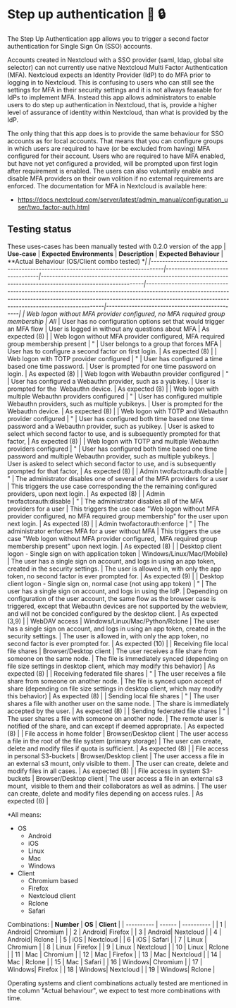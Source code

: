# Step up authentication  	🚀 🔒 

The Step Up Authentication app allows you to trigger a second factor authentication for Single Sign On (SSO)  accounts.

Accounts created in Nextcloud with a SSO provider (saml, ldap, global site selector) can not currently use native Nextcloud Multi Factor Authentication (MFA). Nextcloud expects an Identity Provider (IdP) to do MFA prior to logging in to Nextcloud. This is confusing to users who can still see the settings for MFA in their security settings and it is not allways feasable for IdPs to implement MFA. Instead this app allows administrators to enable users to do step up authentication in Nextcloud, that is, provide a higher level of assurance of identity within Nextcloud, than what is provided by the IdP.

The only thing that this app does is to provide the same behaviour for SSO accounts as for local accounts. That means that you can configure groups in which users are required to have (or be excluded from having) MFA configured for their account. Users who are required to have MFA enabled, but have not yet configured a provided, will be prompted upon first login after requirement is enabled. The users can also voluntarily enable and disable MFA providers on their own volition if no external requirements are enforced. The documentation for MFA in Nextcloud is available here:

* https://docs.nextcloud.com/server/latest/admin_manual/configuration_user/two_factor-auth.html

## Testing status
These uses-cases has been manually tested with 0.2.0 version of the app
| **Use-case**                                                                     | **Expected Environments**       | **Description**                                                                                                  | **Expected Behaviour**                                                                                                                                                                                                    | **Actual Behaviour (OS/Client combo tested) **|
|----------------------------------------------------------------------------------|---------------------------------|------------------------------------------------------------------------------------------------------------------|---------------------------------------------------------------------------------------------------------------------------------------------------------------------------------------------------------------------------|-----------------------------------------------|
| Web logon without MFA provider configured, no MFA required group membership      | All*                            | User has no configuration options set that would trigger an MFA flow                                             | User is logged in without any questions about MFA                                                                                                                                                                         | As expected (8)                               |
| Web logon without MFA provider configured, MFA required group membership present | "                               | User belongs to a group that forces MFA                                                                          | User has to configure a second factor on first login.                                                                                                                                                                     | As expected (8)                               |
| Web logon with TOTP provider configured                                          | "                               | User has configured a time based one time password.                                                              | User is prompted for one time password on login.                                                                                                                                                                          | As expected (8)                               |
| Web logon with Webauthn provider configured                                      | "                               | User has configured a Webauthn provider, such as a yubikey.                                                      | User is prompted for the&nbsp; Webauthn device.                                                                                                                                                                           | As expected (8)                               |
| Web logon with multiple Webauthn providers configured                            | "                               | User has configured multiple Webauthn providers, such as multiple yubikeys.                                      | User is prompted for the&nbsp; Webauthn device.                                                                                                                                                                           | As expected (8)                               |
| Web logon with TOTP and Webauthn provider configured                             | "                               | User has configured both time based one time password and a Webauthn provider, such as yubikey.                  | User is asked to select which second factor to use, and is subsequently prompted for that factor,                                                                                                                         | As expected (8)                               |
| Web logon with TOTP and multiple Webauthn providers configured                   | "                               | User has configured both time based one time password and multiple Webauthn provider, such as multiple yubikeys. | User is asked to select which second factor to use, and is subsequently prompted for that factor,                                                                                                                         | As expected (8)                               |
| Admin twofactorauth:disable                                                      | "                               | The administrator disables one of several of the MFA providers for a user                                        | This triggers the use case corresponding the the remaining configured providers, upon next login.                                                                                                                         | As expected (8)                               |
| Admin twofactorauth:disable                                                      | "                               | The administrator disables all of the MFA providers for a user                                                   | This triggers the use case "Web logon without MFA provider configured, no MFA required group membership" for the user upon next login.                                                                                    | As expected (8)                               |
| Admin twofactorauth:enforce                                                      | "                               | The administrator enforces MFA for a user without MFA                                                            | This triggers the use case "Web logon without MFA provider configured,&nbsp; MFA required group membership present" upon next login.                                                                                      | As expected (8)                               |
| Desktop client logon - Single sign on with application token                     | Windows/Linux/Mac/(Mobile)      | The user has a single sign on account, and logs in using an app token, created in the security settings.         | The user is allowed in, with only the app token, no second factor is ever prompted for.                                                                                                                                   | As expected (9)                               |
| Desktop client logon - Single sign on, normal case (not using app token)         | "                               | The user has a single sign on account, and logs in using the IdP.                                                | Depending on configuration of the user account, the same flow as the browser case is triggered, except that Webauthn devices are not supported by the webview, and will not be concided configured by the desktop client. | As expected (3,9)                             |
| WebDAV access                                                                    | Windows/Linux/Mac/Python/Rclone | The user has a single sign on account, and logs in using an app token, created in the security settings.         | The user is allowed in, with only the app token, no second factor is ever prompted for.                                                                                                                                   | As expected (10)                              |
| Receiving file local file shares                                                 | Browser/Desktop client          | The user receives a file share from someone on the same node.                                                    | The file is immediately synced (depending on file size settings in desktop client, which may modify this behavior)                                                                                                        | As expected (8)                               |
| Receiving federated file shares                                                  | "                               | The user receives a file share from someone on another node.                                                     | The file is synced upon accept of share (depending on file size settings in desktop client, which may modify this behavior)                                                                                               | As expected (8)                               |
| Sending local file shares                                                        | "                               | The user shares a file with another user on the same node.                                                       | The share is immediately accepted by the user.                                                                                                                                                                            | As expected (8)                               |
| Sending federated file shares                                                    | "                               | The user shares a file with someone on another node.                                                             | The remote user is notified of the share, and can except if deemed appropriate.                                                                                                                                           | As expected (8)                               |
| File access in home folder                                                       | Browser/Desktop client          | The user access a file in the root of the file system (primary storage)                                          | The user can create, delete and modify files if quota is sufficient.                                                                                                                                                      | As expected (8)                               |
| File access in personal S3-buckets                                               | Browser/Desktop client          | The user access a file in an external s3 mount, only visible to them.                                            | The user can create, delete and modify files in all cases.                                                                                                                                                                | As expected (8)                               |
| File access in system S3-buckets                                                 | Browser/Desktop client          | The user access a file in an external s3 mount,&nbsp; visible to them and their collaborators as well as admins. | The user can create, delete and modify files depending on access rules.                                                                                                                                                   | As expected (8)                               |

*All means:
* OS
  - Android
  - iOS
  - Linux
  - Mac
  - Windows
* Client
  - Chromium based
  - Firefox
  - Nextcloud client
  - Rclone
  - Safari

Combinations:
| **Number** | **OS** | **Client** |
| ---------- | ------ | ---------- |
| 1          | Android| Chromium   |
| 2          | Android| Firefox    |
| 3          | Android| Nextcloud  |
| 4          | Android| Rclone     |
| 5          | iOS    | Nextcloud  |
| 6          | iOS    | Safari     |
| 7          | Linux  | Chromium   |
| 8          | Linux  | Firefox    |
| 9          | Linux  | Nextcloud  |
| 10         | Linux  | Rclone     |
| 11         | Mac    | Chromium   |
| 12         | Mac    | Firefox    |
| 13         | Mac    | Nextcloud  |
| 14         | Mac    | Rclone     |
| 15         | Mac    | Safari     |
| 16         | Windows| Chromium   |
| 17         | Windows| Firefox    |
| 18         | Windows| Nextcloud  |
| 19         | Windows| Rclone     |

 
Operating systems and client combinations actually tested are mentioned in the column "Actual behaviour", we expect to test more combinations with time.
